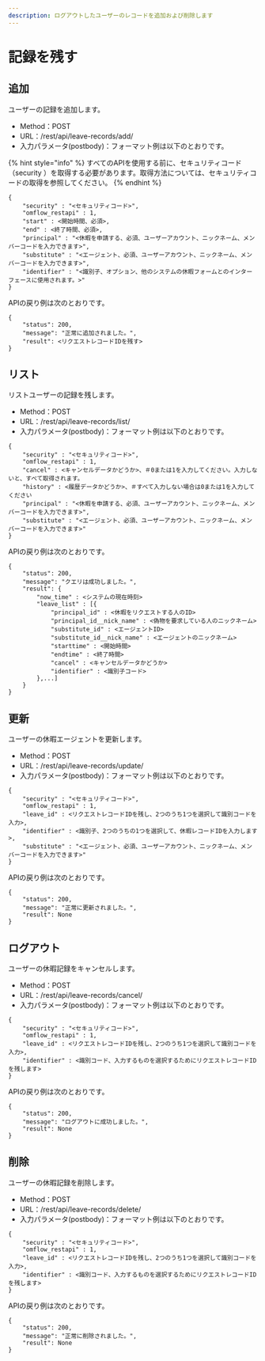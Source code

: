 ```yaml
---
description: ログアウトしたユーザーのレコードを追加および削除します
---
```


# 記録を残す

## 追加

ユーザーの記録を追加します。

* Method：POST
* URL：/rest/api/leave-records/add/
* 入力パラメータ\(postbody\)：フォーマット例は以下のとおりです。

{% hint style="info" %}
すべてのAPIを使用する前に、セキュリティコード（security ）を取得する必要があります。取得方法については、セキュリティコードの取得を参照してください。
{% endhint %}

```text
{
	"security" : "<セキュリティコード>",
	"omflow_restapi" : 1,
	"start" : <開始時間、必須>,
	"end" : <終了時間、必須>,
	"principal" : "<休暇を申請する、必須、ユーザーアカウント、ニックネーム、メンバーコードを入力できます>",
	"substitute" : "<エージェント、必須、ユーザーアカウント、ニックネーム、メンバーコードを入力できます>",
	"identifier" : "<識別子、オプション、他のシステムの休暇フォームとのインターフェースに使用されます。>"
}
```

APIの戻り例は次のとおりです。

```text
{
    "status": 200,
    "message": "正常に追加されました。",
    "result": <リクエストレコードIDを残す>
}
```

## リスト

リストユーザーの記録を残します。

* Method：POST
* URL：/rest/api/leave-records/list/
* 入力パラメータ\(postbody\)：フォーマット例は以下のとおりです。

```text
{
	"security" : "<セキュリティコード>",
	"omflow_restapi" : 1,
	"cancel" : <キャンセルデータかどうか>、＃0または1を入力してください。入力しないと、すべて取得されます。
	"history" : <履歴データかどうか>、＃すべて入力しない場合は0または1を入力してください
	"principal" : "<休暇を申請する、必須、ユーザーアカウント、ニックネーム、メンバーコードを入力できます>",
	"substitute" : "<エージェント、必須、ユーザーアカウント、ニックネーム、メンバーコードを入力できます>"
}
```

APIの戻り例は次のとおりです。

```text
{
    "status": 200,
    "message": "クエリは成功しました。",
    "result": {
        "now_time" : <システムの現在時刻>
        "leave_list" : [{
            "principal_id" : <休暇をリクエストする人のID>
            "principal_id__nick_name" : <偽物を要求している人のニックネーム>
            "substitute_id" : <エージェントID>
            "substitute_id__nick_name" : <エージェントのニックネーム>
            "starttime" : <開始時間>
            "endtime" : <終了時間>
            "cancel" : <キャンセルデータかどうか>
            "identifier" : <識別子コード>
        },...]
    }
}
```

## 更新

ユーザーの休暇エージェントを更新します。

* Method：POST
* URL：/rest/api/leave-records/update/
* 入力パラメータ\(postbody\)：フォーマット例は以下のとおりです。

```text
{
	"security" : "<セキュリティコード>",
	"omflow_restapi" : 1,
	"leave_id" : <リクエストレコードIDを残し、2つのうち1つを選択して識別コードを入力>,
	"identifier" : <識別子、2つのうちの1つを選択して、休暇レコードIDを入力します>,
	"substitute" : "<エージェント、必須、ユーザーアカウント、ニックネーム、メンバーコードを入力できます>"
}
```

APIの戻り例は次のとおりです。

```text
{
    "status": 200,
    "message": "正常に更新されました。",
    "result": None
}
```

## ログアウト

ユーザーの休暇記録をキャンセルします。

* Method：POST
* URL：/rest/api/leave-records/cancel/
* 入力パラメータ\(postbody\)：フォーマット例は以下のとおりです。

```text
{
	"security" : "<セキュリティコード>",
	"omflow_restapi" : 1,
	"leave_id" : <リクエストレコードIDを残し、2つのうち1つを選択して識別コードを入力>,
	"identifier" : <識別コード、入力するものを選択するためにリクエストレコードIDを残します>
}
```

APIの戻り例は次のとおりです。

```text
{
    "status": 200,
    "message": "ログアウトに成功しました。",
    "result": None
}
```

## 削除

ユーザーの休暇記録を削除します。

* Method：POST
* URL：/rest/api/leave-records/delete/
* 入力パラメータ\(postbody\)：フォーマット例は以下のとおりです。

```text
{
	"security" : "<セキュリティコード>",
	"omflow_restapi" : 1,
	"leave_id" : <リクエストレコードIDを残し、2つのうち1つを選択して識別コードを入力>,
	"identifier" : <識別コード、入力するものを選択するためにリクエストレコードIDを残します>
}
```

APIの戻り例は次のとおりです。

```text
{
    "status": 200,
    "message": "正常に削除されました。",
    "result": None
}
```



